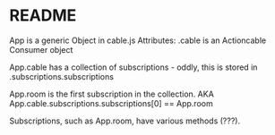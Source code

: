# README

App is a generic Object in cable.js
	Attributes:
		.cable is an Actioncable Consumer object

App.cable has a collection of subscriptions
	- oddly, this is stored in .subscriptions.subscriptions

App.room is the first subscription in the collection.
	AKA
App.cable.subscriptions.subscriptions[0] == App.room





Subscriptions, such as App.room, have various methods (???). 